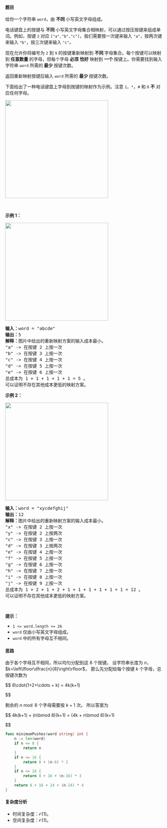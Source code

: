 #### 题目

<p>给你一个字符串 <code>word</code>，由 <strong>不同 </strong>小写英文字母组成。</p>

<p>电话键盘上的按键与 <strong>不同 </strong>小写英文字母集合相映射，可以通过按压按键来组成单词。例如，按键 <code>2</code> 对应 <code>["a","b","c"]</code>，我们需要按一次键来输入 <code>"a"</code>，按两次键来输入 <code>"b"</code>，按三次键来输入 <code>"c"</code><em>。</em></p>

<p>现在允许你将编号为 <code>2</code> 到 <code>9</code> 的按键重新映射到 <strong>不同 </strong>字母集合。每个按键可以映射到<strong> 任意数量 </strong>的字母，但每个字母 <strong>必须</strong> <strong>恰好</strong> 映射到 <strong>一个 </strong>按键上。你需要找到输入字符串 <code>word</code> 所需的<strong> 最少 </strong>按键次数。</p>

<p>返回重新映射按键后输入 <code>word</code> 所需的 <strong>最少 </strong>按键次数。</p>

<p>下面给出了一种电话键盘上字母到按键的映射作为示例。注意 <code>1</code>，<code>*</code>，<code>#</code> 和 <code>0</code> <strong>不</strong> 对应任何字母。</p>
<img alt="" src="https://assets.leetcode.com/uploads/2023/12/26/keypaddesc.png" style="width: 329px; height: 313px;" />
<p> </p>

<p><strong class="example">示例 1：</strong></p>
<img alt="" src="https://assets.leetcode.com/uploads/2023/12/26/keypadv1e1.png" style="width: 329px; height: 313px;" />
<pre>
<strong>输入：</strong>word = "abcde"
<strong>输出：</strong>5
<strong>解释：</strong>图片中给出的重新映射方案的输入成本最小。
"a" -> 在按键 2 上按一次
"b" -> 在按键 3 上按一次
"c" -> 在按键 4 上按一次
"d" -> 在按键 5 上按一次
"e" -> 在按键 6 上按一次
总成本为 1 + 1 + 1 + 1 + 1 = 5 。
可以证明不存在其他成本更低的映射方案。
</pre>

<p><strong class="example">示例 2：</strong></p>
<img alt="" src="https://assets.leetcode.com/uploads/2023/12/26/keypadv1e2.png" style="width: 329px; height: 313px;" />
<pre>
<strong>输入：</strong>word = "xycdefghij"
<strong>输出：</strong>12
<strong>解释：</strong>图片中给出的重新映射方案的输入成本最小。
"x" -> 在按键 2 上按一次
"y" -> 在按键 2 上按两次
"c" -> 在按键 3 上按一次
"d" -> 在按键 3 上按两次
"e" -> 在按键 4 上按一次
"f" -> 在按键 5 上按一次
"g" -> 在按键 6 上按一次
"h" -> 在按键 7 上按一次
"i" -> 在按键 8 上按一次
"j" -> 在按键 9 上按一次
总成本为 1 + 2 + 1 + 2 + 1 + 1 + 1 + 1 + 1 + 1 = 12 。
可以证明不存在其他成本更低的映射方案。
</pre>

<p> </p>

<p><strong>提示：</strong></p>

<ul>
	<li><code>1 <= word.length <= 26</code></li>
	<li><code>word</code> 仅由小写英文字母组成。</li>
	<li><code>word</code> 中的所有字母互不相同。</li>
</ul>

#### 思路

由于各个字母互不相同，所以均匀分配到这 $8$ 个按键。
设字符串长度为 $n$，$k=\left\lfloor\dfrac{n}{8}\right\rfloor$，
那么先分配给每个按键 $k$ 个字母，总按键次数为

$$
8\cdot(1+2+\cdots + k) = 4k(k+1)

$$

剩余的 $n\bmod 8$ 个字母需要按 $k+1$ 次。 所以答案为

$$
4k(k+1) + (n\bmod 8)(k+1) = (4k + n\bmod 8)(k+1)

$$

```go [sol]
func minimumPushes(word string) int {
	n := len(word)
	if n <= 8 {
		return n
	}
	if n <= 16 {
		return 8 + (n-8) * 2
	}
	if n <= 24 {
		return 8 + 16 + (n-16) * 3
	}
	return 8 + 16 + 24 + (n-24) * 4
}
```

#### 复杂度分析

- 时间复杂度：$\mathcal{O}(1)$。
- 空间复杂度：$\mathcal{O}(1)$。
